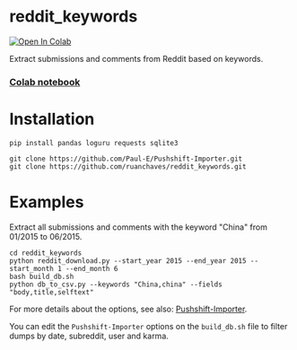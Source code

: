 # reddit_keywords

[![Open In Colab](https://colab.research.google.com/assets/colab-badge.svg)](https://colab.research.google.com/github/ruanchaves/reddit_keywords/blob/master/reddit.ipynb) 

Extract submissions and comments from Reddit based on keywords. 

<h3> <a href="https://colab.research.google.com/github/ruanchaves/reddit_keywords/blob/master/reddit.ipynb"> Colab notebook </a> </h3>

# Installation

```
pip install pandas loguru requests sqlite3

git clone https://github.com/Paul-E/Pushshift-Importer.git
git clone https://github.com/ruanchaves/reddit_keywords.git

```

# Examples

Extract all submissions and comments with the keyword "China" from 01/2015 to 06/2015.

```
cd reddit_keywords
python reddit_download.py --start_year 2015 --end_year 2015 --start_month 1 --end_month 6
bash build_db.sh
python db_to_csv.py --keywords "China,china" --fields "body,title,selftext"
```

For more details about the options, see also: [Pushshift-Importer](https://github.com/Paul-E/Pushshift-Importer). 

You can edit the `Pushshift-Importer` options on the `build_db.sh` file to filter dumps by date, subreddit, user and karma.